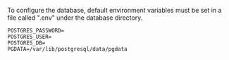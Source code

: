To configure the database, default environment variables
must be set in a file called ".env" under the database directory.

```
POSTGRES_PASSWORD=
POSTGRES_USER=
POSTGRES_DB=
PGDATA=/var/lib/postgresql/data/pgdata
```
